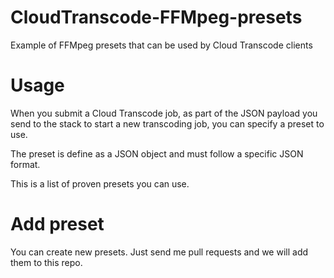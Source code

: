 # CloudTranscode-FFMpeg-presets
Example of FFMpeg presets that can be used by Cloud Transcode clients

# Usage

When you submit a Cloud Transcode job, as part of the JSON payload you send to the stack to start a new transcoding job, you can specify a preset to use.

The preset is define as a JSON object and must follow a specific JSON format.

This is a list of proven presets you can use.

# Add preset

You can create new presets. Just send me pull requests and we will add them to this repo.

